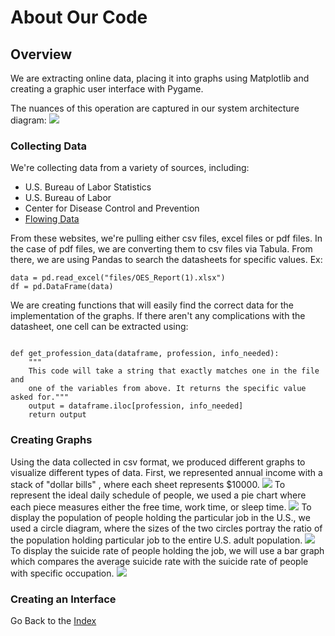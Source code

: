 # About Our Code

## Overview
We are extracting online data, placing it into graphs using Matplotlib and creating a graphic user interface with Pygame.

The nuances of this operation are captured in our system architecture diagram:
![]({{"improved_system_architecture-1.png"|absolute_url}})

### Collecting Data
We're collecting data from a variety of sources, including:
- U.S. Bureau of Labor Statistics
- U.S. Bureau of Labor
- Center for Disease Control and Prevention
- [Flowing Data](http://flowingdata.com/2017/07/25/divorce-and-occupation)

From these websites, we're pulling either csv files, excel files or pdf files. In the case of pdf files, we are converting them to csv files via Tabula.
From there, we are using Pandas to search the datasheets for specific values. Ex:
```
data = pd.read_excel("files/OES_Report(1).xlsx")
df = pd.DataFrame(data)
```
We are creating functions that will easily find the correct data for the implementation of the graphs. If there aren't any complications with the datasheet, one cell can be extracted using: 
```

def get_profession_data(dataframe, profession, info_needed):
    """
    This code will take a string that exactly matches one in the file and
    one of the variables from above. It returns the specific value asked for."""
    output = dataframe.iloc[profession, info_needed]
    return output
```

### Creating Graphs
Using the data collected in csv format, we produced different graphs to visualize different types of data.
First, we represented annual income with a stack of "dollar bills" , where each sheet represents $10000.
![]({{"income.png"|absolute_url}})
To represent the ideal daily schedule of people, we used a pie chart where each piece measures either the free time, work time, or sleep time.
![]({{"Pie_Chart.png"|absolute_url}})
To display the population of people holding the particular job in the U.S., we used a circle diagram, where the sizes of the two circles portray the ratio of the population holding particular job to the entire U.S. adult population.
![]({{"Population_circle_diagram.png"|absolute_url}})
To display the suicide rate of people holding the job, we will use a bar graph which compares the average suicide rate with the suicide rate of people with specific occupation.
![]({{"Suicide_Rate.png"|absolute_url}})




### Creating an Interface



Go Back to the [Index](index.md)

